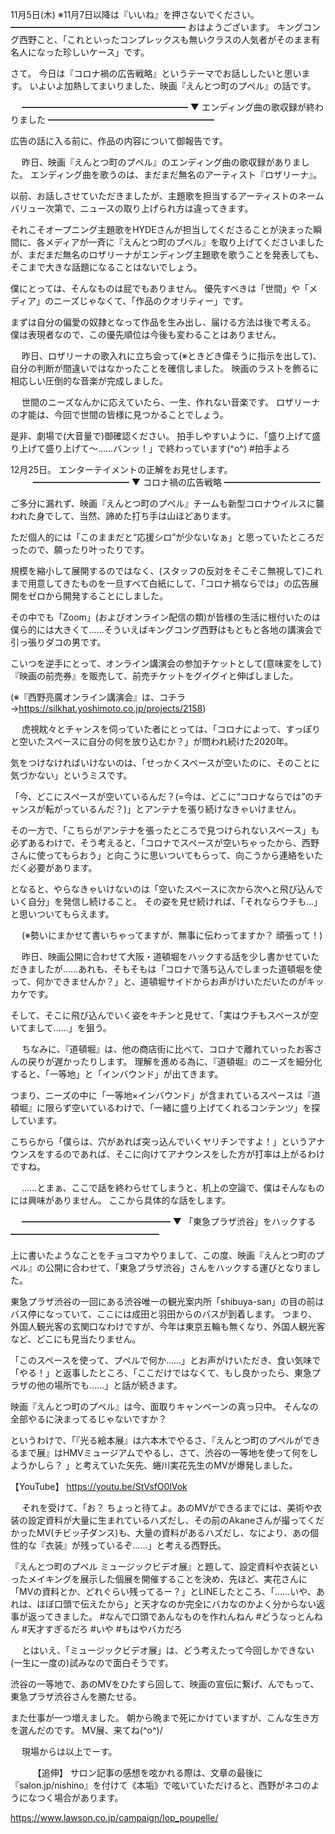 11月5日(木) ※11月7日以降は『いいね』を押さないでください。
━━━━━━━━━━━━━━━━━━━━
おはようございます。
キングコング西野こと、「これといったコンプレックスも無いクラスの人気者がそのまま有名人になった珍しいケース」です。

さて。
今日は『コロナ禍の広告戦略』というテーマでお話ししたいと思います。
いよいよ加熱してまいりました、映画『えんとつ町のプペル』の話です。

　
━━━━━━━━━━━━━━━━━━━
▼ エンディング曲の歌収録が終わりました
━━━━━━━━━━━━━━━━━━━

広告の話に入る前に、作品の内容について御報告です。

　
昨日、映画『えんとつ町のプペル』のエンディング曲の歌収録がありました。
エンディング曲を歌うのは、まだまだ無名のアーティスト『ロザリーナ』。

以前、お話しさせていただきましたが、主題歌を担当するアーティストのネームバリュー次第で、ニュースの取り上げられ方は違ってきます。

それこそオープニング主題歌をHYDEさんが担当してくださることが決まった瞬間に、各メディアが一斉に『えんとつ町のプペル』を取り上げてくださいましたが、まだまだ無名のロザリーナがエンディング主題歌を歌うことを発表しても、そこまで大きな話題になることはないでしょう。

僕にとっては、そんなものは屁でもありません。
優先すべきは「世間」や「メディア」のニーズじゃなくて、「作品のクオリティー」です。

まずは自分の偏愛の奴隷となって作品を生み出し、届ける方法は後で考える。
僕は表現者なので、この優先順位は今後も変わることはありません。

　
昨日、ロザリーナの歌入れに立ち会って(※ときどき偉そうに指示を出して)、自分の判断が間違いではなかったことを確信しました。
映画のラストを飾るに相応しい圧倒的な音楽が完成しました。

　
世間のニーズなんかに応えていたら、一生、作れない音楽です。
ロザリーナの才能は、今回で世間の皆様に見つかることでしょう。

是非、劇場で(大音量で)御確認ください。
拍手しやすいように、「盛り上げて盛り上げて盛り上げて～……バンッ！」で終わっています(^o^)
#拍手よろ

12月25日。
エンターテイメントの正解をお見せします。
　
　
━━━━━━━━━━━
▼ コロナ禍の広告戦略
━━━━━━━━━━━

ご多分に漏れず、映画『えんとつ町のプペル』チームも新型コロナウイルスに襲われた身でして、当然、諦めた打ち手は山ほどあります。

ただ個人的には「このままだと“応援シロ”が少ないなぁ」と思っていたところだったので、願ったり叶ったりです。

規模を縮小して展開するのではなく、(スタッフの反対をそこそこ無視して)これまで用意してきたものを一旦すべて白紙にして、「コロナ禍ならでは」の広告展開をゼロから開発することにしました。

その中でも「Zoom」(およびオンライン配信の類)が皆様の生活に根付いたのは僕ら的には大きくて……そういえばキングコング西野はもともと各地の講演会で引っ張りダコの男です。

こいつを逆手にとって、オンライン講演会の参加チケットとして(意味変をして)『映画の前売券』を販売して、前売チケットをグイグイと伸ばしました。

(※『西野亮廣オンライン講演会』は、コチラ→https://silkhat.yoshimoto.co.jp/projects/2158)

　
虎視眈々とチャンスを伺っていた者にとっては、「コロナによって、すっぽりと空いたスペースに自分の何を放り込むか？」が問われ続けた2020年。

気をつけなければいけないのは、「せっかくスペースが空いたのに、そのことに気づかない」というミスです。

「今、どこにスペースが空いているんだ？(=今は、どこに“コロナならでは”のチャンスが転がっているんだ？)」とアンテナを張り続けなきゃいけません。

その一方で、「こちらがアンテナを張ったところで見つけられないスペース」も必ずあるわけで、そう考えると、「コロナでスペースが空いちゃったから、西野さんに使ってもらおう」と向こうに思いついてもらって、向こうから連絡をいただく必要があります。

となると、やらなきゃいけないのは「空いたスペースに次から次へと飛び込んでいく自分」を発信し続けること。
その姿を見せ続ければ、「それならウチも…」と思いついてもらえます。

　
(※勢いにまかせて書いちゃってますが、無事に伝わってますか？ 頑張って！)

　
昨日、映画公開に合わせて大阪・道頓堀をハックする話を少し書かせていただきましたが……あれも、そもそもは「コロナで落ち込んでしまった道頓堀を使って、何かできませんか？」と、道頓堀サイドからお声がけいただいたのがキッカケです。

そして、そこに飛び込んでいく姿をキチンと見せて、「実はウチもスペースが空いてまして……」を狙う。

　
ちなみに、『道頓堀』は、他の商店街に比べて、コロナで離れていったお客さんの戻りが遅かったりします。
理解を進める為に、『道頓堀』のニーズを細分化すると、「一等地」と「インバウンド」が出てきます。

つまり、ニーズの中に「一等地×インバウンド」が含まれているスペースは『道頓堀』に限らず空いているわけで、「一緒に盛り上げてくれるコンテンツ」を探しています。

こちらから「僕らは、穴があれば突っ込んでいくヤリチンですよ！」というアナウンスをするのであれば、そこに向けてアナウンスをした方が打率は上がるわけですね。

　
……とまぁ、ここで話を終わらせてしまうと、机上の空論で、僕はそんなものには興味がありません。
ここから具体的な話をします。

　
━━━━━━━━━━━━━━━━━
▼ 「東急プラザ渋谷」をハックする
━━━━━━━━━━━━━━━━━

上に書いたようなことをチョコマカやりまして、この度、映画『えんとつ町のプペル』の公開に合わせて、「東急プラザ渋谷」さんをハックする運びとなりました。

東急プラザ渋谷の一回にある渋谷唯一の観光案内所「shibuya-san」の目の前はバス停になっていて、ここには成田と羽田からのバスが到着します。
つまり、外国人観光客の玄関口なわけですが、今年は東京五輪も無くなり、外国人観光客など、どこにも見当たりません。

「このスペースを使って、プペルで何か……」とお声がけいただき、食い気味で「やる！」と返事したところ、「ここだけではなくて、もし良かったら、東急プラザの他の場所でも……」と話が続きます。

映画『えんとつ町のプペル』は今、面取りキャンペーンの真っ只中。
そんなの全部やるに決まってるじゃないですか？

というわけで、「『光る絵本展』は六本木でやるさ、『えんとつ町のプペルができるまで展』はHMVミュージアムでやるし、さて、渋谷の一等地を使って何をしようかしら？ 」と考えていた矢先、蜷川実花先生のMVが爆発しました。

【YouTube】
https://youtu.be/StVsfO0lVok

　
それを受けて、「お？ ちょっと待てよ。あのMVができるまでには、美術や衣装の設定資料が大量に生まれているハズだし、その前のAkaneさんが撮ってくだかったMV(チビッ子ダンス)も、大量の資料があるハズだし、なにより、あの個性的な『衣装』が残っているぞ……」と考える西野氏。

『えんとつ町のプペル ミュージックビデオ展』と題して、設定資料や衣装といったメイキングを展示した個展を開催することを決め、先ほど、実花さんに「MVの資料とか、どれぐらい残ってるー？」とLINEしたところ、「……いや、あれは、ほぼ口頭で伝えたから」と天才なのか完全にバカなのかよく分からない返事が返ってきました。
#なんで口頭であんなものを作れんねん
#どうなっとんねん
#天才すぎるだろ
#いや
#もはやバカだろ

　
とはいえ、「ミュージックビデオ展」は、どう考えたって今回しかできない(一生に一度の)試みなので面白そうです。

渋谷の一等地で、あのMVをひたすら回して、映画の宣伝に繋げ、んでもって、東急プラザ渋谷さんを勝たせる。

また仕事が一つ増えました。
朝から晩まで死にかけていますが、こんな生き方を選んだのです。
MV展、来てね(^o^)/

　
現場からは以上でーす。

　
　
【追伸】
サロン記事の感想を呟かれる際は、文章の最後に『salon.jp/nishino』を付けて《本垢》で呟いていただけると、西野がネコのようになつく場合があります。

https://www.lawson.co.jp/campaign/lop_poupelle/
